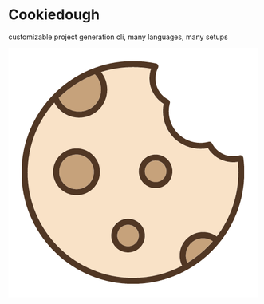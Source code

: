 # Cookiedough

customizable project generation cli, many languages, many setups

![](/.assets/cookiedough.png)
